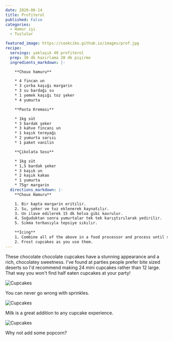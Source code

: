 ```yaml
---
date: 2020-06-14
title: Profiterol
published: False
categories:
  - Hamur işi
  - Tuzlular

featured_image: https://cookciko.github.io/images/prof.jpg
recipe:
  servings: yaklaşık 40 profiterol
  prep: 30 dk hazırlama 20 dk pişirme
  ingredients_markdown: |-

    **Choux hamuru**

    * 4 fincan un
    * 3 çorba kaşığı margarin
    * 3 su bardağı su
    * 1 yemek kaşığı toz şeker
    * 4 yumurta

    **Pasta Kreması**

    * 1kg süt
    * 3 bardak şeker
    * 3 kahve fincanı un
    * 1 kaşık tereyağı
    * 2 yumurta sarısı
    * 1 paket vanilin

    **Çikolata Sosu**

    * 1kg süt
    * 1,5 bardak şeker
    * 3 kaşık un
    * 2 kaşık kakao
    * 1 yumurta
    * 75gr margarin
  directions_markdown: |-
    **Choux Hamuru**

    1. Bir kapta margarin eritilir.
    2. Su, şeker ve tuz eklenerek kaynatılır.
    3. Un ilave edilerek 15 dk helva gibi kavrulur.
    4. Soğuduktan sonra yumurtalar tek tek karıştırılarak yedirilir.
    5. Sıkma torbasıyla tepsiye sıkılır.

    **Icing**
    1. Combine all of the above in a food processor and process until smooth. Refrigerate.
    2. Frost cupcakes as you use them.
---
```

These chocolate chocolate cupcakes have a stunning appearance and a rich, chocolatey sweetness. I've found at parties people prefer bite sized deserts so I'd recommend making 24 mini cupcakes rather than 12 large. That way you won't find half eaten cupcakes at your party!

![Cupcakes](https://images.unsplash.com/photo-1448131063153-f1e240f98a72?w=1560&h=940&fit=crop)

You can never go wrong with sprinkles.

![Cupcakes](https://images.unsplash.com/photo-1420730614543-e39f93134b0d?w=1560&h=940&fit=crop)

Milk is a great addition to any cupcake experience.

![Cupcakes](https://images.unsplash.com/photo-1457508252818-162dc1934c2f?w=1560&h=940&fit=crop)

Why not add some popcorn?
